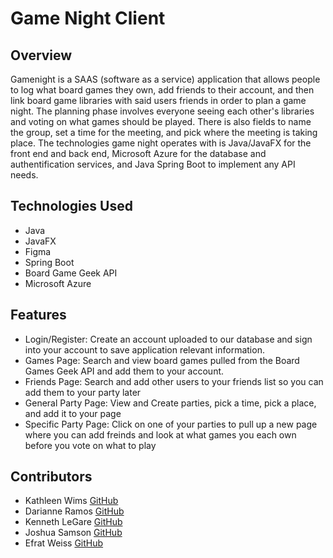 # Game Night Client

## Overview
Gamenight is a SAAS (software as a service) application that allows people to log what board games they own, add friends to their account, and then link board game libraries with said users friends in order to plan a game night.
The planning phase involves everyone seeing each other's libraries and voting on what games should be played. There is also fields to name the group, set a time for the meeting, and pick where the meeting is taking place.
The technologies game night operates with is Java/JavaFX for the front end and back end, Microsoft Azure for the database and authentification services, and Java Spring Boot to implement any API needs.

## Technologies Used
- Java 
- JavaFX  
- Figma
- Spring Boot
- Board Game Geek API
- Microsoft Azure

## Features
- Login/Register: Create an account uploaded to our database and sign into your account to save application relevant information.
- Games Page: Search and view board games pulled from the Board Games Geek API and add them to your account.
- Friends Page: Search and add other users to your friends list so you can add them to your party later
- General Party Page: View and Create parties, pick a time, pick a place, and add it to your page 
- Specific Party Page: Click on one of your parties to pull up a new page where you can add freinds and look at what games you each own before you vote on what to play
  


## Contributors
- Kathleen Wims [GitHub](https://github.com/bewimsical)  
- Darianne Ramos [GitHub](https://github.com/darianne123)  
- Kenneth LeGare [GitHub](https://github.com/DataHiveMind)
- Joshua Samson [GitHub](https://github.com/jsams909)
- Efrat Weiss [GitHub](https://github.com/Wieefi)
